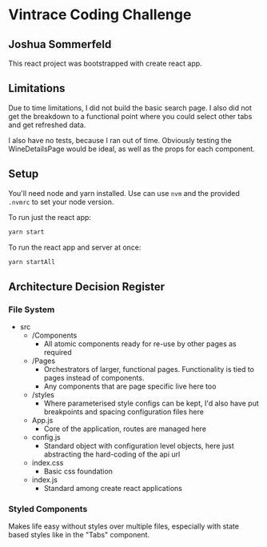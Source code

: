 # Vintrace Coding Challenge
## Joshua Sommerfeld

This react project was bootstrapped with create react app.

## Limitations
Due to time limitations, I did not build the basic search page.
I also did not get the breakdown to a functional point where you could select other tabs and get refreshed data.

I also have no tests, because I ran out of time.
Obviously testing the WineDetailsPage would be ideal, as well as the props for each component.

## Setup
You'll need node and yarn installed. Use can use `nvm` and the provided `.nvmrc` to set your node version.

To run just the react app:
```bash
yarn start
```

To run the react app and server at once:
```bash
yarn startAll
```

## Architecture Decision Register
### File System
* src
    * /Components
        * All atomic components ready for re-use by other pages as required
    * /Pages
        * Orchestrators of larger, functional pages. Functionality is tied to pages instead of components.
        * Any components that are page specific live here too
    * /styles
      * Where parameterised style configs can be kept, I'd also have put breakpoints and spacing configuration files here
    * App.js
      * Core of the application, routes are managed here
    * config.js
      * Standard object with configuration level objects, here just abstracting the hard-coding of the api url
    * index.css
      * Basic css foundation
    * index.js
      * Standard among create react applications

### Styled Components
Makes life easy without styles over multiple files, especially with state based styles like in the "Tabs" component.